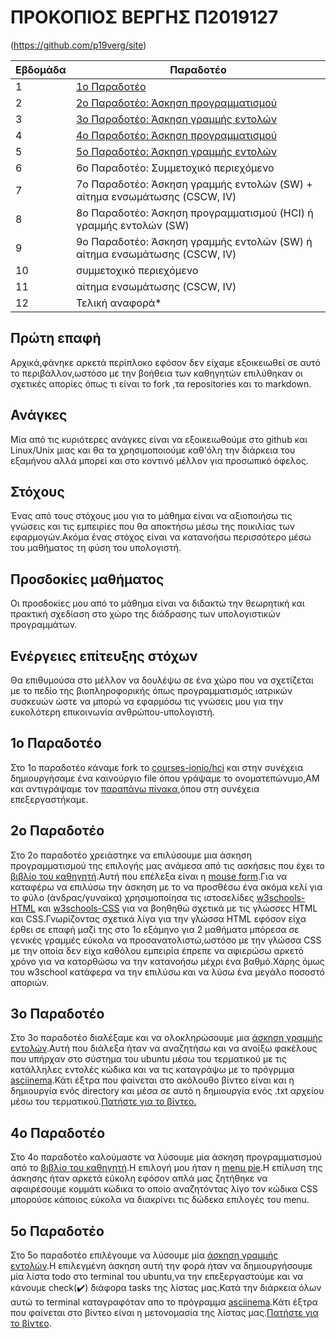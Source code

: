 # ΠΡΟΚΟΠΙΟΣ ΒΕΡΓΗΣ Π2019127
(https://github.com/p19verg/site)

| Εβδομάδα | Παραδοτέο |
| --- | --- |
| 1 |[1ο Παραδοτέο](https://github.com/p19verg/hci/blob/%CE%A02019127/projects/2019127/README.md#1%CE%BF-%CF%80%CE%B1%CF%81%CE%B1%CE%B4%CE%BF%CF%84%CE%AD%CE%BF)
| 2 | [2ο Παραδοτέο: Άσκηση προγραμματισμού](https://github.com/p19verg/hci/blob/%CE%A02019127/projects/2019127/README.md#2%CE%BF-%CF%80%CE%B1%CF%81%CE%B1%CE%B4%CE%BF%CF%84%CE%AD%CE%BF)
| 3 | [3ο Παραδοτέο: Άσκηση γραμμής εντολών](https://github.com/p19verg/hci/blob/%CE%A02019127/projects/2019127/README.md#3%CE%BF-%CF%80%CE%B1%CF%81%CE%B1%CE%B4%CE%BF%CF%84%CE%AD%CE%BF) 
| 4 | [4ο Παραδοτέο: Άσκηση προγραμματισμού](https://github.com/p19verg/hci/blob/%CE%A02019127/projects/2019127/README.md#4%CE%BF-%CF%80%CE%B1%CF%81%CE%B1%CE%B4%CE%BF%CF%84%CE%AD%CE%BF)
| 5 | [5ο Παραδοτέο: Άσκηση γραμμής εντολών](https://github.com/p19verg/hci/blob/%CE%A02019127/projects/2019127/README.md#5%CE%BF-%CF%80%CE%B1%CF%81%CE%B1%CE%B4%CE%BF%CF%84%CE%AD%CE%BF)
| 6 | 6ο Παραδοτέο: Συμμετοχικό περιεχόμενο |
| 7 | 7ο Παραδοτέο: Άσκηση γραμμής εντολών (SW) + αίτημα ενσωμάτωσης (CSCW, IV) |
| 8 | 8ο Παραδοτέο: Άσκηση προγραμματισμού (HCI) ή γραμμής εντολών (SW) |
| 9 | 9ο Παραδοτέο: Άσκηση γραμμής εντολών (SW) ή αίτημα ενσωμάτωσης (CSCW, IV) |
| 10 | συμμετοχικό περιεχόμενο |
| 11 | αίτημα ενσωμάτωσης (CSCW, IV) |
| 12 | Τελική αναφορά* |


## Πρώτη επαφή
Αρχικά,φάνηκε αρκετά περίπλοκο εφόσον δεν είχαμε εξοικειωθεί σε αυτό το περιβάλλον,ωστόσο με την βοήθεια των καθηγητών επιλύθηκαν οι σχετικές απορίες όπως τι είναι το fork ,τα repositories και το markdown.

## Ανάγκες
Μία από τις κυριότερες ανάγκες είναι να εξοικειωθούμε στο github και Linux/Unix μιας και θα τα χρησιμοποιούμε καθ'όλη την διάρκεια του εξαμήνου αλλά μπορεί και στο κοντινό μέλλον για προσωπικό όφελος.

## Στόχους
Ένας από τους στόχους μου για το μάθημα είναι να αξιοποιήσω τις γνώσεις και τις εμπειρίες που θα αποκτήσω μέσω της ποικιλίας των εφαρμογών.Ακόμα ένας στόχος είναι να κατανοήσω περισσότερο μέσω του μαθήματος τη φύση του υπολογιστή. 

## Πρoσδοκίες μαθήματος
Οι προσδοκίες μου από το μάθημα είναι να διδακτώ την θεωρητική και πρακτική σχεδίαση στο χώρο της διάδρασης των υπολογιστικών προγραμμάτων.

## Ενέργειες επίτευξης στόχων
Θα επιθυμούσα στο μέλλον να δουλέψω σε ένα χώρο που να σχετίζεται με το πεδίο της βιοπληροφορικής όπως προγραμματισμός ιατρικών συσκευών ώστε να μπορώ να εφαρμόσω τις γνώσεις μου για την ευκολότερη επικοινωνία ανθρώπου-υπολογιστή.

## 1ο Παραδοτέο
Στο 1ο παραδοτέο κάναμε fork το [courses-ionio/hci](https://github.com/courses-ionio/hci) και στην συνέχεια δημιουργήσαμε ένα καινούργιο file όπου γράψαμε το ονοματεπώνυμο,ΑΜ και αντιγράψαμε τον [παραπάνω πίνακα](https://github.com/p19verg/hci/blob/%CE%A02019127/projects/2019127/README.md#%CF%80%CF%81%CE%BF%CE%BA%CE%BF%CF%80%CE%B9%CE%BF%CF%83-%CE%B2%CE%B5%CF%81%CE%B3%CE%B7%CF%83-%CF%802019127),όπου στη συνέχεια επεξεργαστήκαμε.

## 2ο Παραδοτέο
Στο 2ο παραδοτέο χρειάστηκε να επιλύσουμε μια άσκηση προγραμματισμού της επιλογής μας ανάμεσα από τις ασκήσεις που έχει το [βιβλίο του καθηγητή](https://github.com/pibook).Αυτή που επέλεξα είναι η [mouse form](https://github.com/p19verg/site/blob/master/_remix/mouse-form.md).Για να καταφέρω να επιλύσω την άσκηση με το να προσθέσω ένα ακόμα κελί για το φύλο (άνδρας/γυναίκα) χρησιμοποίησα τις ιστοσελίδες [w3schools-HTML](https://www.w3schools.com/html/default.asp) και [w3schools-CSS](https://www.w3schools.com/css/) για να βοηθηθώ σχετικά με τις γλώσσες HTML και CSS.Γνωρίζοντας σχετικά λίγα για την γλώσσα HTML εφόσον είχα έρθει σε επαφή μαζί της στο 1ο εξάμηνο για 2 μαθήματα μπόρεσα σε γενικές γραμμές εύκολα να προσανατολιστώ,ωστόσο με την γλώσσα CSS με την οποία δεν είχα καθόλου εμπειρία έπρεπε να αφιερώσω αρκετό χρόνο για να κατορθώσω να την κατανοήσω μέχρι ένα βαθμό.Χάρης όμως του w3school κατάφερα να την επιλύσω και να λύσω ένα μεγάλο ποσοστό αποριών.

## 3ο Παραδοτέο
Στο 3ο παραδοτέο διαλέξαμε και να ολοκληρώσουμε μια [άσκηση γραμμής εντολών](https://github.com/epidrome/dokey).Αυτή που διάλεξα ήταν να αναζητήσω και να ανοίξω φακέλους που υπήρχαν στο σύστημα του ubuntu μέσω του τερματικού με τις κατάλληλες εντολές κώδικα και να τις καταγράψω με το πρόγρμμα [asciinema](https://asciinema.org/).Κάτι έξτρα που φαίνεται στο ακόλουθο βίντεο είναι και η δημιουργία ενός directory και μέσα σε αυτό η δημιουργία ενός .txt αρχείου μέσω του τερματικού.[Πατήστε για το βίντεο.](https://asciinema.org/a/368904) 

## 4ο Παραδοτέο
Στο 4ο παραδοτέο καλούμαστε να λύσουμε μία άσκηση προγραμματισμού από το [βιβλίο του καθηγητή](https://github.com/pibook).Η επιλογή μου ήταν η [menu pie](https://github.com/p19verg/site/blob/master/_remix/menu-pie.md).Η επίλυση της άσκησης ήταν αρκετά εύκολη εφόσον απλά μας ζητήθηκε να αφαιρέσουμε κομμάτι κώδικα το οποίο αναζητόντας λίγο τον κώδικα CSS μπορούσε κάποιος εύκολα να διακρίνει τις δώδεκα επιλογές του menu.

## 5ο Παραδοτέο
Στο 5ο παραδοτέο επιλέγουμε να λύσουμε μία [άσκηση γραμμής εντολών](https://github.com/epidrome/dokey).Η επιλεγμένη άσκηση αυτή την φορά ήταν να δημιουργήσουμε μία λίστα todo στο terminal του ubuntu,να την επεξεργαστούμε και να κάνουμε check(✔️) διάφορα tasks της λίστας μας.Κατά την διάρκεια όλων αυτώ το terminal καταγραφόταν απο το πρόγραμμα [asciinema](https://asciinema.org/).Κάτι έξτρα που φαίνεται στο βίντεο είναι η μετονομασία της λίστας μας.[Πατήστε για το βίντεο](https://asciinema.org/a/370245).
